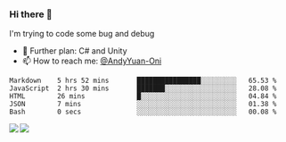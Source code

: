 ### Hi there 👋

I'm trying to code some bug and debug

- 🌱 Further plan: C# and Unity
- 📫 How to reach me: [@AndyYuan-Oni](https://github.com/AndyYuan-Oni)


<!--START_SECTION:waka-->
```text
Markdown    5 hrs 52 mins       ████████████████░░░░░░░░░   65.53 % 
JavaScript  2 hrs 30 mins       ███████░░░░░░░░░░░░░░░░░░   28.08 % 
HTML        26 mins             █░░░░░░░░░░░░░░░░░░░░░░░░   04.84 % 
JSON        7 mins              ░░░░░░░░░░░░░░░░░░░░░░░░░   01.38 % 
Bash        0 secs              ░░░░░░░░░░░░░░░░░░░░░░░░░   00.08 %
```
<!--END_SECTION:waka-->

  <!--**AndyYuan-Oni/AndyYuan-Oni** is a ✨ _special_ ✨ repository because its `README.md` (this file) appears on your GitHub profile.-->
<!--[![Top Langs](https://github-readme-stats.vercel.app/api/top-langs/?username=AndyYUan-Oni&layout=compact)](https://github.com/AndyYUan-Oni/github-readme-stats)-->
<a href="https://github.com/AndyYUan-Oni/github-readme-stats">
  <img align="left" src="https://github-readme-stats.vercel.app/api?username=AndyYUan-Oni&hide=stars" />
</a>
<a href="https://github.com/AndyYUan-Oni/github-readme-stats">
  <img align="left" src="https://github-readme-stats.vercel.app/api/top-langs/?username=AndyYUan-Oni&layout=compact" />
</a>

